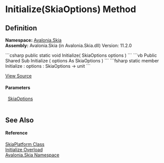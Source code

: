 # Initialize(SkiaOptions) Method




## Definition
**Namespace:** <a href="N_Avalonia_Skia">Avalonia.Skia</a>  
**Assembly:** Avalonia.Skia (in Avalonia.Skia.dll) Version: 11.2.0

<Tabs groupId="api-code-preview">
<TabItem value="csharp" label="C#">
```csharp
public static void Initialize(
	SkiaOptions options
)
```
</TabItem>
<TabItem value="vb" label="VB">
```vb
Public Shared Sub Initialize ( 
	options As SkiaOptions
)
```
</TabItem>
<TabItem value="fsharp" label="F#">
```fsharp
static member Initialize : 
        options : SkiaOptions -> unit 
```
</TabItem>
</Tabs>



<a href="https://github.com/AvaloniaUI/Avalonia/tree/master/src/Skia/Avalonia.Skia/SkiaPlatform.cs#L19" title="View the source code">View Source</a>



#### Parameters
<dl><dt>  <a href="T_Avalonia_SkiaOptions">SkiaOptions</a></dt><dd> </dd></dl>

## See Also


#### Reference
<a href="T_Avalonia_Skia_SkiaPlatform">SkiaPlatform Class</a>  
<a href="Overload_Avalonia_Skia_SkiaPlatform_Initialize">Initialize Overload</a>  
<a href="N_Avalonia_Skia">Avalonia.Skia Namespace</a>  

